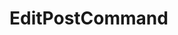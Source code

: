 #  EditPostCommand

<api-schema openapi-path="../../specifications/shapeUpSwagger2.json" name="EditPostCommand"/>